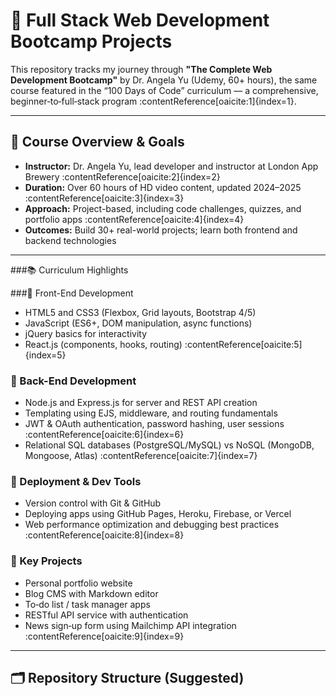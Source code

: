 # 🚀 Full Stack Web Development Bootcamp Projects

This repository tracks my journey through **"The Complete Web Development Bootcamp"** by Dr. Angela Yu (Udemy, 60+ hours), the same course featured in the “100 Days of Code” curriculum — a comprehensive, beginner‑to‑full‑stack program :contentReference[oaicite:1]{index=1}.

---

## 🎯 Course Overview & Goals

- **Instructor:** Dr. Angela Yu, lead developer and instructor at London App Brewery :contentReference[oaicite:2]{index=2}  
- **Duration:** Over 60 hours of HD video content, updated 2024–2025 :contentReference[oaicite:3]{index=3}  
- **Approach:** Project-based, including code challenges, quizzes, and portfolio apps :contentReference[oaicite:4]{index=4}  
- **Outcomes:** Build 30+ real-world projects; learn both frontend and backend technologies

---

###📚 Curriculum Highlights

###🔹 Front-End Development
- HTML5 and CSS3 (Flexbox, Grid layouts, Bootstrap 4/5)  
- JavaScript (ES6+, DOM manipulation, async functions)  
- jQuery basics for interactivity  
- React.js (components, hooks, routing) :contentReference[oaicite:5]{index=5}  

### 🔹 Back-End Development
- Node.js and Express.js for server and REST API creation  
- Templating using EJS, middleware, and routing fundamentals  
- JWT & OAuth authentication, password hashing, user sessions :contentReference[oaicite:6]{index=6}  
- Relational SQL databases (PostgreSQL/MySQL) vs NoSQL (MongoDB, Mongoose, Atlas) :contentReference[oaicite:7]{index=7}  

### 🔹 Deployment & Dev Tools
- Version control with Git & GitHub  
- Deploying apps using GitHub Pages, Heroku, Firebase, or Vercel  
- Web performance optimization and debugging best practices :contentReference[oaicite:8]{index=8}  

### 🔹 Key Projects
- Personal portfolio website  
- Blog CMS with Markdown editor  
- To‑do list / task manager apps  
- RESTful API service with authentication  
- News sign‑up form using Mailchimp API integration :contentReference[oaicite:9]{index=9}  

---

## 🗂 Repository Structure (Suggested)

